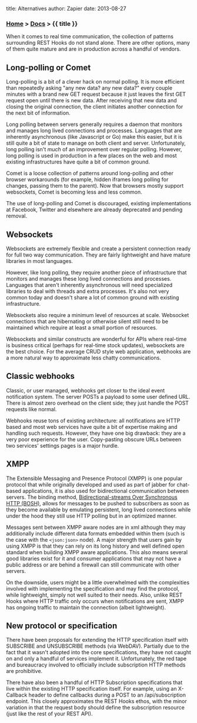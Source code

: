 title: Alternatives
author: Zapier
date: 2013-08-27


### [Home](/) > [Docs](/docs/) > {{ title }}

When it comes to real time communication, the collection of patterns surrounding REST Hooks do not stand alone. There are other options, many of them quite mature and are in production across a handful of vendors. 


## Long-polling or Comet

Long-polling is a bit of a clever hack on normal polling. It is more efficient than repeatedly asking "any new data? any new data?" every couple minutes with a brand new GET request because it just leaves the first GET request open until there is new data. After receiving that new data and closing the original connection, the client initiates another connection for the next bit of information.

Long polling between servers generally requires a daemon that monitors and manages long lived connections and processes. Languages that are inherently asynchronous (like Javascript or Go) make this easier, but it is still quite a bit of state to manage on both client and server. Unfortunately, long polling isn't *much* of an improvement over regular polling. However, long polling is used in production in a few places on the web and most existing infrastructures have quite a bit of common ground.

Comet is a loose collection of patterns around long-polling and other browser workarounds (for example, hidden iframes long polling for changes, passing them to the parent). Now that browsers mostly support websockets, Comet is becoming less and less common.

The use of long-polling and Comet is discouraged, existing implementations at Facebook, Twitter and elsewhere are already deprecated and pending removal.


## Websockets

Websockets are extremely flexible and create a persistent connection ready for full two way communication. They are fairly lightweight and have mature libraries in most languages.

However, like long polling, they require another piece of infrastructure that monitors and manages these long lived connections and processes. Languages that aren't inherently asynchronous will need specialized libraries to deal with threads and extra processes. It's also not very common today and doesn't share a lot of common ground with existing infrastructure.

Websockets also require a minimum level of resources at scale. Websocket connections that are hibernating or otherwise silent still need to be maintained which require at least a small portion of resources.

Websockets and similar constructs are wonderful for APIs where real-time is business critical (perhaps for real-time stock updates), websockets are the best choice. For the average CRUD style web application, webhooks are a more natural way to approximate less chatty communications.


## Classic webhooks

Classic, or user managed, webhooks get closer to the ideal event notification system. The server POSTs a payload to some user defined URL. There is almost zero overhead on the client side; they just handle the POST requests like normal.

Webhooks reuse tons of existing architecture: all notifications are HTTP based and most web services have quite a bit of expertise making and handling such requests. However, they have one big drawback: they are a very poor experience for the user. Copy-pasting obscure URLs between two services' settings pages is a major hurdle.


## XMPP

The Extensible Messaging and Presence Protocol (XMPP) is one popular protocol that while originally developed and used as part of jabber for chat-based applications, it is also used for bidirectional communication between servers. The binding method, [Bidirectional-streams Over Synchronous HTTP (BOSH)](http://xmpp.org/extensions/xep-0124.html), allows for messages to be pushed to subscribers as soon as they become available by emulating persistent, long lived connections while under the hood they still use HTTP polling but in an optimized manner. 

Messages sent between XMPP aware nodes are in xml although they may additionally include different data formats embedded within them (such is the case with the `<json:json>` node). A major strength that users gain by using XMPP is that they can rely on its long history and well defined open standard when building XMPP aware applications. This also means several good libraries exist for it and consumer applications that may not have a public address or are behind a firewall can still communicate with other servers.

On the downside, users might be a little overwhelmed with the complexities involved with implementing the specification and may find the protocol, while lightweight, simply not well suited to their needs. Also, unlike REST Hooks where HTTP traffic only occurs when notifications are sent, XMPP has ongoing traffic to maintain the connection (albeit lightweight).


## New protocol or specification

There have been proposals for extending the HTTP specification itself with SUBSCRIBE and UNSUBSCRIBE methods (via WebDAV). Partially due to the fact that it wasn't adopted into the core specifications, they have not caught on and only a handful of services implement it. Unfortunately, the red tape and bureaucracy involved to officially include subscription HTTP methods are prohibitive.

There have also been a handful of HTTP Subscription specifications that live within the existing HTTP specification itself. For example, using an X-Callback header to define callbacks during a POST to an /api/subscription endpoint. This closely approximates the REST Hooks ethos, with the minor variation in that the request body should define the subscription resource (just like the rest of your REST API).


